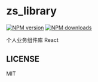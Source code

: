 # zs_library

[![NPM version](https://img.shields.io/npm/v/zs_library.svg?style=flat)](https://npmjs.org/package/zs_library)
[![NPM downloads](http://img.shields.io/npm/dm/zs_library.svg?style=flat)](https://npmjs.org/package/zs_library)

个人业务组件库 React

## LICENSE

MIT
